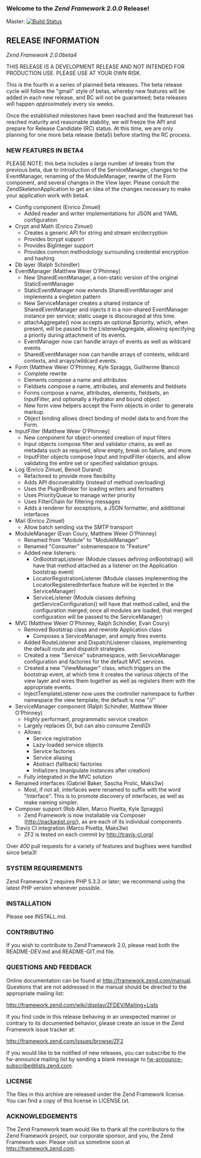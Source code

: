 ### Welcome to the *Zend Framework 2.0.0* Release!

Master: [![Build Status](https://secure.travis-ci.org/zendframework/zf2.png?branch=master)](http://travis-ci.org/zendframework/zf2)

## RELEASE INFORMATION

*Zend Framework 2.0.0beta4*

THIS RELEASE IS A DEVELOPMENT RELEASE AND NOT INTENDED FOR PRODUCTION USE.
PLEASE USE AT YOUR OWN RISK.

This is the fourth in a series of planned beta releases. The beta release
cycle will follow the "gmail" style of betas, whereby new features will
be added in each new release, and BC will not be guaranteed; beta
releases will happen _approximately_ every six weeks. 

Once the established milestones have been reached and the featureset has reached
maturity and reasonable stability, we will freeze the API and prepare for
Release Candidate (RC) status. At this time, we are only planning for one more
beta release (beta5) before starting the RC process.

### NEW FEATURES IN BETA4

PLEASE NOTE: this beta includes a large number of breaks from the previous beta,
due to introduction of the ServiceManager, changes to the EventManager, renaming
of the ModuleManager, rewrite of the Form component, and several changes in the
View layer. Please consult the ZendSkeletonApplication to get an idea of the
changes necessary to make your application work with beta4.

 - Config component (Enrico Zimuel)
    -  Added reader and writer implementations for JSON and YAML configuration
 - Crypt and Math (Enrico Zimuel)
    - Creates a generic API for string and stream en/decryption
    - Provides bcrypt support
    - Provides BigInteger support
    - Provides common methodology surrounding credential encryption and hashing
 - Db layer (Ralph Schindler)
 - EventManager (Matthew Weier O'Phinney)
    - New SharedEventManager, a non-static version of the original
      StaticEventManager
    - StaticEventManager now extends SharedEventManager and implements a
      singleton pattern
    - New ServiceManager creates a shared instance of SharedEventManager and
      injects it in a non-shared EventManager instance per service; static usage
      is discouraged at this time.
    - attachAggregate() now accepts an optional $priority, which, when present,
      will be passed to the ListenerAggregate, allowing specifying a priority
      during attachment of its events.
    - EventManager now can handle arrays of events as well as wildcard events
    - SharedEventManager now can handle arrays of contexts, wildcard contexts,
      and arrays/wildcard events.
 - Form (Matthew Weier O'Phinney, Kyle Spraggs, Guilherme Blanco)
    - Complete rewrite
    - Elements compose a name and attributes
    - Fieldsets compose a name, attributes, and elements and fieldsets
    - Forms compose a name, attributes, elements, fieldsets, an InputFilter, and
      optionally a Hydrator and bound object.
    - New form view helpers accept the Form objects in order to generate markup.
    - Object binding allows direct binding of model data to and from the Form.
 - InputFilter (Matthew Weier O'Phinney)
    - New component for object-oriented creation of input filters
    - Input objects compose filter and validator chains, as well as metadata
      such as required, allow empty, break on failure, and more.
    - InputFilter objects compose Input and InputFilter objects, and allow
      validating the entire set or specified validation groups.
 - Log (Enrico Zimuel, Benoit Durand)
    - Refactored to provide more flexibility
    - Adds API discoverability (instead of method overloading)
    - Uses the PluginBroker for loading writers and formatters
    - Uses PriorityQueue to manage writer priority
    - Uses FilterChain for filtering messages
    - Adds a renderer for exceptions, a JSON formatter, and additional interfaces
 - Mail (Enrico Zimuel)
    - Allow batch sending via the SMTP transport
 - ModuleManager (Evan Coury, Matthew Weier O'Phinney)
    - Renamed from "Module" to "ModuleManager"
    - Renamed "Consumer" subnamespace to "Feature"
    - Added new listeners:
      - OnBootstrapListener (Module classes defining onBootstrap() will have
        that method attached as a listener on the Application bootstrap event)
      - LocatorRegistrationListener (Module classes implementing the
        LocatorRegisteredInterface feature will be injected in the
        ServiceManager)
      - ServiceListener (Module classes defining getServiceConfiguration() will
        have that method called, and the configuration merged; once all modules
        are loaded, that merged configuration will be passed to the
        ServiceManager)
 - MVC (Matthew Weier O'Phinney, Ralph Schindler, Evan Coury)
    - Removed Bootstrap class and rewrote Application class
      - Composes a ServiceManager, and simply fires events
    - Added RouteListener and DispatchListener classes, implementing the default
      route and dispatch strategies.
    - Created a new "Service" subnamespace, with ServiceManager configuration
      and factories for the default MVC services.
    - Created a new "ViewManager" class, which triggers on the bootstrap event,
      at which time it creates the various objects of the view layer and wires
      them together as well as registers them with the appropriate events.
    - InjectTemplateListener now uses the controller namespace to further
      namespace the view template; the default is now 
      "<normalized top-level namespace>/<normalized controller name>/<action>"
 - ServiceManager component (Ralph Schindler, Matthew Weier O'Phinney)
    - Highly performant, programmatic service creation
    - Largely replaces DI, but can also consume Zend\Di
    - Allows:
      - Service registration
      - Lazy-loaded service objects
      - Service factories
      - Service aliasing
      - Abstract (fallback) factories
      - Initializers (manipulate instances after creation)
    - Fully integrated in the MVC solution
 - Renamed interfaces (Gabriel Baker, Sascha Prolic, Maks3w)
   - Most, if not all, interfaces were renamed to suffix with the word
     "Interface". This is to promote discovery of interfaces, as well as make
     naming simpler.
 - Composer support (Rob Allen, Marco Pivetta, Kyle Spraggs)
   - Zend Framework is now installable via Composer (http://packagist.org/), as
     are each of its individual components
 - Travis CI integration (Marco Pivetta, Maks3w)
   - ZF2 is tested on each commit by http://travis-ci.org/

Over *400* pull requests for a variety of features and bugfixes were handled
since beta3!

### SYSTEM REQUIREMENTS

Zend Framework 2 requires PHP 5.3.3 or later; we recommend using the
latest PHP version whenever possible.

### INSTALLATION

Please see INSTALL.md.

### CONTRIBUTING

If you wish to contribute to Zend Framework 2.0, please read both the
README-DEV.md and README-GIT.md file.

### QUESTIONS AND FEEDBACK

Online documentation can be found at http://framework.zend.com/manual.
Questions that are not addressed in the manual should be directed to the
appropriate mailing list:

http://framework.zend.com/wiki/display/ZFDEV/Mailing+Lists

If you find code in this release behaving in an unexpected manner or
contrary to its documented behavior, please create an issue in the Zend
Framework issue tracker at:

http://framework.zend.com/issues/browse/ZF2

If you would like to be notified of new releases, you can subscribe to
the fw-announce mailing list by sending a blank message to
<fw-announce-subscribe@lists.zend.com>.

### LICENSE

The files in this archive are released under the Zend Framework license.
You can find a copy of this license in LICENSE.txt.

### ACKNOWLEDGEMENTS

The Zend Framework team would like to thank all the contributors to the Zend
Framework project, our corporate sponsor, and you, the Zend Framework user.
Please visit us sometime soon at http://framework.zend.com.
